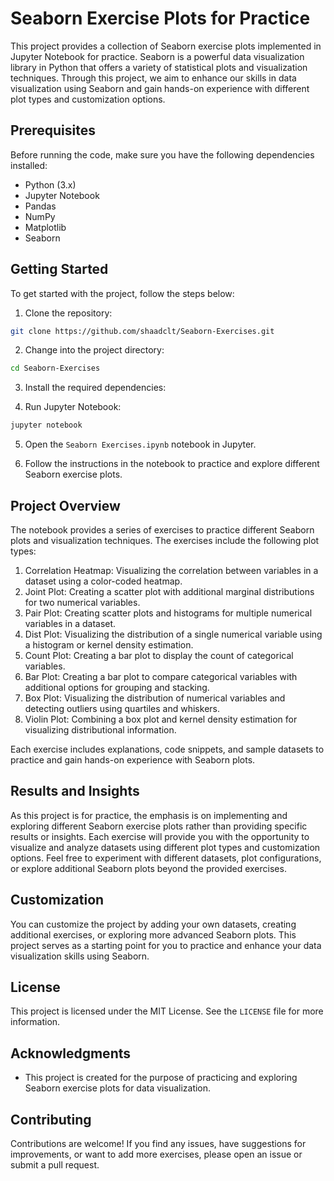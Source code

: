 # Seaborn Exercise Plots for Practice

This project provides a collection of Seaborn exercise plots implemented in Jupyter Notebook for practice. Seaborn is a powerful data visualization library in Python that offers a variety of statistical plots and visualization techniques. Through this project, we aim to enhance our skills in data visualization using Seaborn and gain hands-on experience with different plot types and customization options.

## Prerequisites

Before running the code, make sure you have the following dependencies installed:

- Python (3.x)
- Jupyter Notebook
- Pandas
- NumPy
- Matplotlib
- Seaborn

## Getting Started

To get started with the project, follow the steps below:

1. Clone the repository:

```bash
git clone https://github.com/shaadclt/Seaborn-Exercises.git
```

2. Change into the project directory:

```bash
cd Seaborn-Exercises
```

3. Install the required dependencies:

4. Run Jupyter Notebook:

```bash
jupyter notebook
```

5. Open the `Seaborn Exercises.ipynb` notebook in Jupyter.

6. Follow the instructions in the notebook to practice and explore different Seaborn exercise plots.

## Project Overview

The notebook provides a series of exercises to practice different Seaborn plots and visualization techniques. The exercises include the following plot types:

1. Correlation Heatmap: Visualizing the correlation between variables in a dataset using a color-coded heatmap.
2. Joint Plot: Creating a scatter plot with additional marginal distributions for two numerical variables.
3. Pair Plot: Creating scatter plots and histograms for multiple numerical variables in a dataset.
4. Dist Plot: Visualizing the distribution of a single numerical variable using a histogram or kernel density estimation.
5. Count Plot: Creating a bar plot to display the count of categorical variables.
6. Bar Plot: Creating a bar plot to compare categorical variables with additional options for grouping and stacking.
7. Box Plot: Visualizing the distribution of numerical variables and detecting outliers using quartiles and whiskers.
8. Violin Plot: Combining a box plot and kernel density estimation for visualizing distributional information.

Each exercise includes explanations, code snippets, and sample datasets to practice and gain hands-on experience with Seaborn plots.

## Results and Insights

As this project is for practice, the emphasis is on implementing and exploring different Seaborn exercise plots rather than providing specific results or insights. Each exercise will provide you with the opportunity to visualize and analyze datasets using different plot types and customization options. Feel free to experiment with different datasets, plot configurations, or explore additional Seaborn plots beyond the provided exercises.

## Customization

You can customize the project by adding your own datasets, creating additional exercises, or exploring more advanced Seaborn plots. This project serves as a starting point for you to practice and enhance your data visualization skills using Seaborn.

## License

This project is licensed under the MIT License. See the `LICENSE` file for more information.

## Acknowledgments

- This project is created for the purpose of practicing and exploring Seaborn exercise plots for data visualization.

## Contributing

Contributions are welcome! If you find any issues, have suggestions for improvements, or want to add more exercises, please open an issue or submit a pull request.
